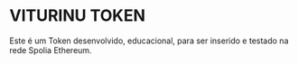# VITURINU TOKEN

Este é um Token desenvolvido, educacional, para ser inserido e testado na rede Spolia Ethereum.

